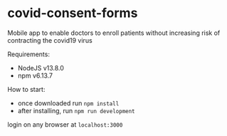 # covid-consent-forms
Mobile app to enable doctors to enroll patients without increasing risk of contracting the covid19 virus

Requirements:
- NodeJS v13.8.0
- npm v6.13.7

How to start:
- once downloaded run `npm install`
- after installing, run `npm run development`

login on any browser at `localhost:3000`